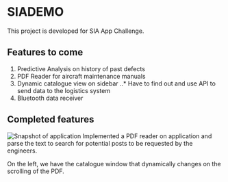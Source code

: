 # SIADEMO

This project is developed for SIA App Challenge.

## Features to come
1. Predictive Analysis on history of past defects
2. PDF Reader for aircraft maintenance manuals
3. Dynamic catalogue view on sidebar
..* Have to find out and use API to send data to the logistics system
4. Bluetooth data receiver

## Completed features

![Snapshot of application](https://github.com/Wklee96/SIADemo/blob/master/app/src/main/assets/Snapshot.PNG)
Implemented a PDF reader on application and parse the text to search for potential posts to be
requested by the engineers.

On the left, we have the catalogue window that dynamically changes on the scrolling of the PDF.


